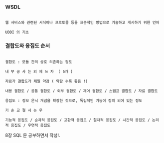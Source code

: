 ### WSDL

```

웹 서비스와 관련된 서식이나 프로토콜 등을 표준적인 방법으로 기술하고 게시하기 위한 언어 

UDDI 의 기초 

```

### 결합도와 응집도 순서

```

결합도 : 모듈 간의 상호 의존하는 정도

내 부 공 사 는 외 제 쓰 자  ( 6개 )

자료가 결합도가 제일 약감 ( 약할 수록 좋음 !)

내용 결합도 / 공통 결합도 / 외부 결합도 / 제어 결합도 / 스탬프 결합도 / 자료 결합도 

응집도 : 정보 은닉 개념을 확장한 것으로, 독립적인 기능이 정의 되어 있는 정도 

기 순 교 절 시 논 우

기능적 응집도 / 순차적 응집도 / 교환적 응집도 / 절차적 응집도 / 시간적 응집도 / 논리적 응집도 / 우연적 응집도

```

8장 SQL 문 공부하면서 작성!. 
